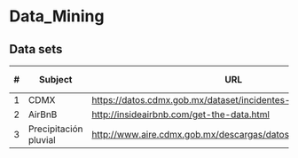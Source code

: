 # Data_Mining

## Data sets


|#|Subject|URL|META DATA|
|---|---|---|---|
|1|CDMX|https://datos.cdmx.gob.mx/dataset/incidentes-viales-c5||
|2|AirBnB|http://insideairbnb.com/get-the-data.html|||
|3|Precipitación pluvial|http://www.aire.cdmx.gob.mx/descargas/datos/excel/REDDAxls.pdf||
